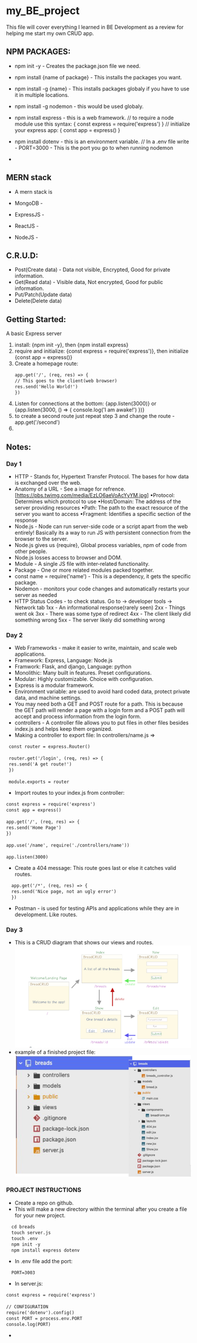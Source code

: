 # my_BE_project

This file will cover everything I learned in BE Development as a review for helping me start my own CRUD app.

## NPM PACKAGES:

- npm init -y - Creates the package.json file we need.
- npm install {name of package} - This installs the packages you want.
- npm install -g {name} - This installs packages globaly if you have to use it in multiple locations.

- npm install -g nodemon - this would be used globaly.
- npm install express - this is a web framework.
  // to require a node module use this syntax: { const express = require('express') }
  // initialize your express app: { const app = express() }
- npm install dotenv - this is an environment variable.
  // In a .env file write - PORT=3000 - This is the port you go to when running nodemon
-

## MERN stack

- A mern stack is

- MongoDB -
- ExpressJS -
- ReactJS -
- NodeJS -

## C.R.U.D:

- Post(Create data) - Data not visible, Encrypted, Good for private information.
- Get(Read data) - Visible data, Not encrypted, Good for public information.
- Put/Patch(Update data)
- Delete(Delete data)

## Getting Started:

A basic Express server

1. install: {npm init -y}, then {npm install express}
2. require and initialize: {const express = require('express')}, then initialize {const app = express()}
3. Create a homepage route:
   ```
   app.get('/', (req, res) => {
   // This goes to the client(web browser)
   res.send('Hello World!')
   })
   ```
4. Listen for connections at the bottom: {app.listen(3000)} or {app.listen(3000, () => {
   console.log('I am awake!')
   })}
5. to create a second route just repeat step 3 and change the route - app.get('/second')
6.

## Notes:

### Day 1

- HTTP - Stands for, Hypertext Transfer Protocol. The bases for how data is exchanged over the web.
- Anatomy of a URL - See a image for refrence. [https://pbs.twimg.com/media/EzLO6aeVoAcYyYM.jpg]
  •Protocol: Determines which protocol to use
  •Host/Domain: The address of the server providing resources
  •Path: The path to the exact resource of the server you want to access
  •Fragment: Identifies a specific section of the response
- Node.js - Node can run server-side code or a script apart from the web entirely! Basically its a way to run JS with persistent connection from the browser to the server.
- Node.js gives us {require}, Global process variables, npm of code from other people.
- Node.js losses access to browser and DOM.
- Module - A single JS file with inter-related functionality.
- Package - One or more related modules packed together.
- const name = require('name') - This is a dependency, it gets the specific package.
- Nodemon - monitors your code changes and automatically restarts your server as needed
- HTTP Status Codes - to check status. Go to -> developer tools -> Network tab
  1xx - An informational response(rarely seen)
  2xx - Things went ok
  3xx - There was some type of redirect
  4xx - The client likely did something wrong
  5xx - The server likely did something wrong

### Day 2

- Web Frameworks - make it easier to write, maintain, and scale web applications.
- Framework: Express, Language: Node.js
- Framwork: Flask, and django, Language: python
- Monolithic: Many built in features. Preset configurations.
- Modular: Highly customizable. Choice with configuration.
- Express is a modular framework.
- Environment variable: are used to avoid hard coded data, protect private data, and machine settings.
- You may need both a GET and POST route for a path. This is because the GET path will render a page with a login form and a POST path will accept and process information from the login form.
- controllers - A controller file allows you to put files in other files besides index.js and helps keep them organized.
- Making a controller to export file: In controllers/name.js =>

```
 const router = express.Router()

 router.get('/login', (req, res) => {
 res.send('A get route!')
 })

 module.exports = router
```

- Import routes to your index.js from controller:

```
const express = require('express')
const app = express()

app.get('/', (req, res) => {
res.send('Home Page')
})

app.use('/name', require('./controllers/name'))

app.listen(3000)
```

- Create a 404 message: This route goes last or else it catches valid routes.

```
  app.get('/*', (req, res) => {
  res.send('Nice page, not an ugly error')
  })
```

- Postman - is used for testing APIs and applications while they are in development. Like routes.

### Day 3

- This is a CRUD diagram that shows our views and routes.
  ![CRUD diagram](./images/CRUD-diagram.png)
- example of a finished project file:
  ![project file](./images/project-files.png)

### PROJECT INSTRUCTIONS

- Create a repo on github.
- This will make a new directory within the terminal after you create a file for your new project.

```
  cd breads
  touch server.js
  touch .env
  npm init -y
  npm install express dotenv
```

- In .env file add the port:

```
  PORT=3003
```

- In server.js:

```
const express = require('express')

// CONFIGURATION
require('dotenv').config()
const PORT = process.env.PORT
console.log(PORT)
```

-
